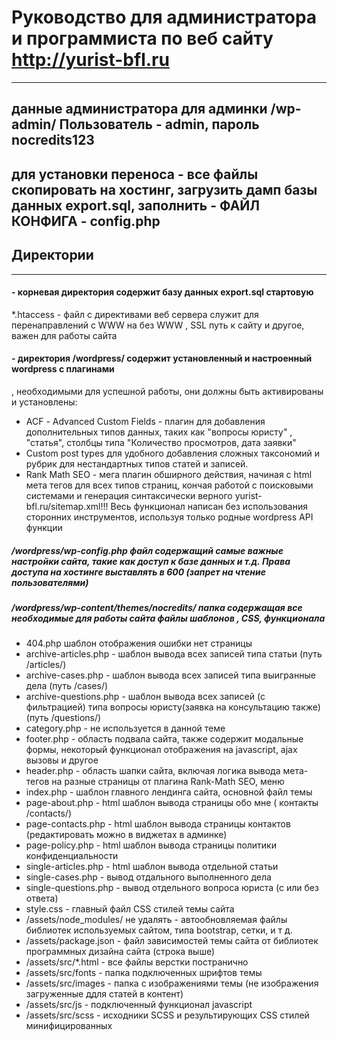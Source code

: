 # Руководство для администратора и программиста по веб сайту http://yurist-bfl.ru
*****
## данные администратора для админки /wp-admin/  Пользователь - admin, пароль  nocredits123
## для установки переноса - все файлы скопировать на хостинг, загрузить дамп базы данных export.sql, заполнить - ФАЙЛ КОНФИГА - config.php
## Директории
*******
####  - корневая директория содержит базу данных export.sql стартовую
*.htaccess  - файл с директивами веб сервера служит для перенаправлений с WWW на без WWW , SSL путь к сайту и другое, важен для работы сайта

####  - директория /wordpress/ содержит установленный и настроенный wordpress с плагинами 
, необходимыми для успешной работы, они должны быть активированы и установлены:
* ACF - Аdvanced Custom Fields - плагин для добавления дополнительных типов данных, таких как "вопросы юристу" , "статья", столбцы типа "Количество просмотров, дата заявки"
* Custom post types для удобного добавления сложных таксономий и рубрик для нестандартных типов статей и записей.
* Rank Math SEO - мега плагин обширного действия, начиная с html мета тегов для всех типов страниц, кончая работой с поисковыми системами и генерация синтаксически верного yurist-bfl.ru/sitemap.xml!!!
Весь функционал написан без использования сторонних инструментов, используя только родные wordpress API функции

##### /wordpress/wp-config.php файл содержащий самые важные настройки сайта, такие как доступ к базе данных и т.д. Права доступа на хостинге выставлять в 600 (запрет на чтение пользователями)

##### /wordpress/wp-content/themes/nocredits/ папка содержащая все необходимые для работы сайта файлы шаблонов , CSS, функционала
* 404.php шаблон отображения ошибки нет страницы
* archive-articles.php - шаблон вывода всех записей типа статьи (путь /articles/) 
* archive-cases.php - шаблон вывода всех записей типа выигранные дела (путь /cases/)
* archive-questions.php - шаблон вывода всех записей (c фильтрацией) типа вопросы юристу(заявка на консультацию также) (путь /questions/)
* category.php - не используется в данной теме
* footer.php - область подвала сайта, также содержит модальные формы, некоторый функционал отображения на javascript, ajax вызовы и другое
* header.php - область шапки сайта, включая логика вывода мета-тегов на разные страницы от плагина Rank-Math SEO, меню
* index.php - шаблон главного лендинга сайта, основной файл темы
* page-about.php - html шаблон вывода страницы обо мне ( контакты /contacts/)
* page-contacts.php - html шаблон вывода страницы контактов (редактировать можно в виджетах в админке)
* page-policy.php - html шаблон вывода страницы политики конфиденциальности
* single-articles.php - html шаблон вывода отдельной статьи
* single-cases.php - вывод отдального выполненного дела
* single-questions.php - вывод отдельного вопроса юриста (с или без ответа)
* style.css - главный файл CSS стилей темы сайта
* /assets/node_modules/ не удалять - автообновляемая файлы библиотек используемых сайтом, типа bootstrap, сетки, и т д.
* /assets/package.json - файл зависимостей темы сайта от библиотек программных дизайна сайта (строка выше)
* /assets/src/*.html - все файлы верстки постранично
* /assets/src/fonts - папка подключенных шрифтов темы
* /assets/src/images  - папка с изображениями темы (не изображения загруженные ддля статей в контент)
* /assets/src/js - подключенный функционал javascript 
* /assets/src/scss - исходники SCSS и результирующих CSS стилей минифицированных
